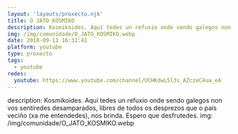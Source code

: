 ```yaml
---
layout: 'layouts/proxecto.njk'
title: O JATO KOSMIKO
description: Kosmikoides. Aquí tedes un refuxio onde sendo galegos non vos sentiredes desamparados, libres de todos os desprezos que o país veciño (xa me entendedes), nos brinda. Espero que desfrutedes.
img: /img/comunidade/O_JATO_KOSMIKO.webp
date: 2018-09-11 16:32:41
platform: youtube
type: proxecto
tags:
  - youtube
redes:
  youtube: https://www.youtube.com/channel/UCHKdwL5l3s_AZczeC4ua_eA
---
```

description: Kosmikoides. Aquí tedes un refuxio onde sendo galegos non vos sentiredes desamparados, libres de todos os desprezos que o país veciño (xa me entendedes), nos brinda. Espero que desfrutedes.
img: /img/comunidade/O_JATO_KOSMIKO.webp
